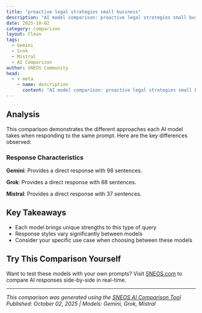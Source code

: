 ```yaml
---
title: "proactive legal strategies small business"
description: "AI model comparison: proactive legal strategies small business..."
date: 2025-10-02
category: comparison
layout: Clean
tags:
  - Gemini
  - Grok
  - Mistral
  - AI Comparison
author: SNEOS Community
head:
  - - meta
    - name: description
      content: "AI model comparison: proactive legal strategies small business..."
---
```


<ChatComparison
  title="proactive legal strategies small business"
  prompt="proactive legal strategies small business"
  :responses='{
    "Gemini": "## Proactive Legal Strategies for Small Businesses: A Guide to Staying Ahead of the Curve\n\nProactive legal strategies are crucial for small businesses.  They help prevent problems before they arise, saving time, money, and potential reputational damage.  Here\u0027s a breakdown of key areas to focus on:\n\n**I. Business Formation \u0026 Structure:**\n\n*   **Choosing the Right Entity:**\n    *   **LLC (Limited Liability Company):** Offers liability protection and pass-through taxation (profits taxed at the individual level).  Good for many small businesses.\n    *   **Sole Proprietorship/Partnership:** Simple to set up, but offers no personal liability protection.\n    *   **S-Corporation:** Can offer tax advantages for certain situations, but has more compliance requirements.\n    *   **C-Corporation:** More complex structure, suitable for businesses seeking significant investment or with more sophisticated needs.\n    *   **Action:** Consult with a lawyer and accountant to determine the best entity structure for your business goals and risk tolerance.\n\n*   **Creating a Solid Operating Agreement (LLC) or Partnership Agreement:**\n    *   Clearly define roles, responsibilities, ownership percentages, profit/loss sharing, decision-making processes, and dispute resolution mechanisms.\n    *   Include provisions for what happens when a member wants to leave, becomes incapacitated, or dies.\n    *   **Action:** Work with an attorney to draft a comprehensive operating or partnership agreement tailored to your specific circumstances.\n\n*   **Registering Your Business Name \u0026 Obtaining Licenses/Permits:**\n    *   Check for trademark availability of your business name.\n    *   Register your business name with the appropriate state and local authorities.\n    *   Obtain all necessary licenses and permits to operate legally (e.g., business license, health permit, professional licenses).\n    *   **Action:** Research required licenses and permits and complete the necessary applications promptly. Use resources like the SBA website or your local government website.\n\n**II. Contracts \u0026 Agreements:**\n\n*   **Using Well-Drafted Contracts:**\n    *   **Customer Contracts/Terms of Service:** Clearly define the scope of work, payment terms, deliverables, warranties, liability limitations, and dispute resolution process.\n    *   **Vendor Contracts:** Outline services provided, payment terms, confidentiality obligations, and termination clauses.\n    *   **Employment Contracts (or Offer Letters):**  Specify job responsibilities, compensation, benefits, termination policies, and non-compete/non-solicitation clauses (if applicable and enforceable in your jurisdiction).\n    *   **Independent Contractor Agreements:**  Clearly define the contractor\u0027s status as an independent contractor (not an employee), outlining their responsibilities, payment terms, and ownership of intellectual property.\n    *   **Lease Agreements:** Carefully review lease agreements for commercial space, paying attention to rent escalations, maintenance responsibilities, and renewal options.\n    *   **Non-Disclosure Agreements (NDAs):** Protect confidential information shared with employees, contractors, or potential investors.\n    *   **Action:** Never use generic contract templates without review by an attorney. Tailor contracts to your specific needs and ensure they are legally sound in your jurisdiction.\n\n*   **Documenting Everything in Writing:**\n    *   Avoid verbal agreements whenever possible.\n    *   Maintain accurate records of all contracts, agreements, and important communications.\n    *   **Action:** Implement a system for storing and organizing contracts and agreements.\n\n*   **Reviewing Contracts Regularly:**\n    *   Periodically review existing contracts to ensure they still meet your business needs and comply with current laws.\n    *   **Action:** Schedule regular contract reviews (e.g., annually) to identify potential issues and update agreements as needed.\n\n**III. Intellectual Property Protection:**\n\n*   **Trademarks:**\n    *   Register your business name, logo, and other branding elements to prevent others from using them.\n    *   **Action:** Conduct a trademark search before choosing a business name or logo.  File trademark applications with the USPTO.\n\n*   **Copyrights:**\n    *   Copyright protects original works of authorship, such as website content, marketing materials, and software.\n    *   **Action:** Include copyright notices on your materials.  Understand ownership of works created by employees and contractors.\n\n*   **Trade Secrets:**\n    *   Protect confidential business information, such as customer lists, pricing strategies, and manufacturing processes.\n    *   **Action:** Implement security measures to protect trade secrets.  Require employees and contractors to sign confidentiality agreements.\n\n*   **Patents:**\n    *   If you invent a new and useful product or process, consider applying for a patent.\n    *   **Action:** Consult with a patent attorney to assess the patentability of your invention.\n\n**IV. Employment Law Compliance:**\n\n*   **Understanding Employment Laws:**\n    *   Federal (e.g., FLSA, Title VII, ADA, FMLA) and state employment laws govern hiring, wages, working conditions, and termination.\n    *   **Action:** Stay informed about relevant employment laws and regulations.  Consult with an HR professional or employment lawyer.\n\n*   **Developing Clear Employee Handbooks and Policies:**\n    *   Outline company policies on harassment, discrimination, leave, discipline, and termination.\n    *   **Action:** Create a comprehensive employee handbook that complies with all applicable laws.  Regularly update the handbook as laws change.\n\n*   **Properly Classifying Employees vs. Independent Contractors:**\n    *   Misclassification can lead to significant tax and legal penalties.\n    *   **Action:** Carefully analyze the relationship with each worker to determine their proper classification. Use the IRS guidelines as a reference.\n\n*   **Following Proper Hiring and Termination Procedures:**\n    *   Avoid discriminatory hiring practices.\n    *   Document reasons for termination and follow a fair process.\n    *   **Action:** Implement a standardized hiring process and train managers on employment law compliance.\n\n*   **Workers\u0027 Compensation Insurance:**\n    *   Required in most states to cover employees injured on the job.\n    *   **Action:** Obtain workers\u0027 compensation insurance coverage.\n\n**V. Data Privacy \u0026 Security:**\n\n*   **Complying with Data Privacy Laws:**\n    *   GDPR (General Data Protection Regulation), CCPA (California Consumer Privacy Act), and other privacy laws regulate the collection, use, and storage of personal data.\n    *   **Action:** Understand the data privacy laws that apply to your business and implement appropriate safeguards.\n\n*   **Implementing Data Security Measures:**\n    *   Protect customer data from unauthorized access and breaches.\n    *   **Action:** Implement strong passwords, encryption, firewalls, and other security measures.\n\n*   **Developing a Privacy Policy:**\n    *   Clearly disclose how you collect, use, and share personal data.\n    *   **Action:** Post a clear and accessible privacy policy on your website.\n\n**VI. Insurance Coverage:**\n\n*   **Obtaining Adequate Insurance:**\n    *   **General Liability Insurance:** Protects against lawsuits arising from property damage or bodily injury.\n    *   **Professional Liability Insurance (Errors \u0026 Omissions):** Protects against claims of negligence or errors in professional services.\n    *   **Property Insurance:** Covers damage to your business property.\n    *   **Cyber Liability Insurance:** Protects against losses from data breaches and cyberattacks.\n    *   **Business Interruption Insurance:** Covers lost income due to business disruptions.\n    *   **Key Person Insurance:** Protects against financial losses due to the death or disability of a key employee.\n    *   **Action:** Consult with an insurance broker to assess your insurance needs and obtain adequate coverage.\n\n**VII. Dispute Resolution:**\n\n*   **Using Mediation or Arbitration:**\n    *   Consider alternative dispute resolution methods to avoid costly litigation.\n    *   **Action:** Include mediation or arbitration clauses in your contracts.\n\n*   **Maintaining Good Records:**\n    *   Document all communications, agreements, and transactions to support your position in any potential dispute.\n    *   **Action:** Implement a record-keeping system.\n\n**VIII. Regular Legal Checkups:**\n\n*   **Schedule Periodic Legal Audits:**\n    *   Have an attorney review your business practices and contracts to identify potential legal risks and ensure compliance with current laws.\n    *   **Action:** Engage an attorney to conduct a legal audit at least annually or whenever there are significant changes in your business.\n\n**Key Takeaways:**\n\n*   **Prevention is key:** Proactive legal strategies are much more cost-effective than dealing with legal problems after they arise.\n*   **Seek professional advice:** Don\u0027t try to handle legal matters on your own.  Consult with an attorney and other professionals (e.g., accountant, insurance broker) to get expert guidance.\n*   **Stay informed:** Stay up-to-date on relevant laws and regulations.\n*   **Document everything:** Maintain accurate records of all contracts, agreements, and important communications.\n*   **Review regularly:** Periodically review your legal strategies and update them as needed to reflect changes in your business and the legal landscape.\n\nBy implementing these proactive legal strategies, small businesses can minimize legal risks, protect their assets, and build a solid foundation for long-term success. Remember to tailor these strategies to your specific industry, business size, and risk tolerance.\n",
    "Grok": "Proactive legal strategies are essential for small businesses to minimize risks, avoid costly lawsuits, and ensure compliance with laws and regulations. By taking preemptive measures, small businesses can protect their interests and focus on growth. Here are key proactive legal strategies for small businesses:\n\n### 1. **Choose the Right Business Structure**\n   - **Why it matters**: The legal structure of your business (e.g., sole proprietorship, partnership, LLC, corporation) affects liability, taxes, and compliance requirements.\n   - **Action**: Consult with a business attorney or tax professional to determine the best structure for your business. For example, forming an LLC or corporation can shield personal assets from business liabilities.\n   - **Benefit**: Limits personal liability and provides a clear framework for operations and taxation.\n\n### 2. **Draft and Review Contracts Thoroughly**\n   - **Why it matters**: Poorly written or unclear contracts can lead to disputes with vendors, clients, or employees.\n   - **Action**: Work with a lawyer to create clear, enforceable contracts for partnerships, client agreements, vendor relationships, and employee agreements. Include terms for scope of work, payment, termination, and dispute resolution.\n   - **Benefit**: Reduces ambiguity and protects your business in case of disagreements.\n\n### 3. **Protect Intellectual Property (IP)**\n   - **Why it matters**: Your brand, logo, products, or unique ideas are valuable assets that need protection from theft or infringement.\n   - **Action**:\n     - Register trademarks for your business name, logo, and slogans.\n     - File for patents if your business involves unique inventions or processes.\n     - Use copyright notices for original content (e.g., website copy, marketing materials).\n     - Have employees and contractors sign non-disclosure agreements (NDAs) to protect trade secrets.\n   - **Benefit**: Shields your business from competitors stealing or misusing your IP.\n\n### 4. **Comply with Local, State, and Federal Regulations**\n   - **Why it matters**: Non-compliance with laws can result in fines, penalties, or lawsuits.\n   - **Action**:\n     - Obtain necessary licenses and permits for your industry and location.\n     - Stay informed about labor laws, tax obligations, and industry-specific regulations.\n     - Regularly consult with a legal advisor to ensure compliance with changing laws (e.g., data privacy laws like GDPR or CCPA if applicable).\n   - **Benefit**: Avoids legal penalties and builds trust with customers and partners.\n\n### 5. **Implement Strong Employment Policies**\n   - **Why it matters**: Employee-related disputes (e.g., wrongful termination, discrimination) are common legal issues for small businesses.\n   - **Action**:\n     - Create an employee handbook outlining policies on workplace behavior, leave, termination, and anti-discrimination.\n     - Use written employment contracts or offer letters to clarify roles, compensation, and expectations.\n     - Train staff on workplace laws and policies to prevent harassment or discrimination claims.\n   - **Benefit**: Reduces the likelihood of employee lawsuits and fosters a positive work environment.\n\n### 6. **Secure Proper Insurance Coverage**\n   - **Why it matters**: Insurance can mitigate financial losses from lawsuits, property damage, or other risks.\n   - **Action**:\n     - Obtain general liability insurance to cover accidents or injuries.\n     - Consider professional liability insurance (errors and omissions) if you provide services.\n     - Get workers\u2019 compensation insurance if required by your state.\n     - Explore cyber liability insurance if your business handles sensitive customer data.\n   - **Benefit**: Provides a financial safety net in case of unexpected legal or operational challenges.\n\n### 7. **Safeguard Customer and Business Data**\n   - **Why it matters**: Data breaches or misuse of customer information can lead to lawsuits and reputational damage.\n   - **Action**:\n     - Implement cybersecurity measures (e.g., encryption, firewalls, secure payment systems).\n     - Comply with data protection laws (e.g., GDPR for EU customers, CCPA in California).\n     - Create a privacy policy for your website and ensure transparency about data collection.\n   - **Benefit**: Builds customer trust and avoids legal issues related to data breaches or privacy violations.\n\n### 8. **Plan for Dispute Resolution**\n   - **Why it matters**: Disputes with clients, vendors, or partners are inevitable, and litigation can be costly and time-consuming.\n   - **Action**:\n     - Include arbitration or mediation clauses in contracts as an alternative to court.\n     - Build strong relationships with stakeholders to minimize conflicts.\n     - Keep detailed records of all transactions and communications for evidence in disputes.\n   - **Benefit**: Resolves conflicts efficiently and reduces legal costs.\n\n### 9. **Conduct Regular Legal Audits**\n   - **Why it matters**: Laws and regulations change, and small businesses may unknowingly fall out of compliance.\n   - **Action**:\n     - Schedule periodic reviews with a business attorney to assess contracts, policies, and compliance.\n     - Update business practices based on new laws or industry standards.\n   - **Benefit**: Identifies potential legal risks before they become problems.\n\n### 10. **Build a Relationship with a Business Attorney**\n   - **Why it matters**: Having a trusted legal advisor can help you navigate complex issues and prevent problems before they arise.\n   - **Action**:\n     - Retain a small business attorney for ongoing advice or on a project basis.\n     - Use legal subscription services if hiring a full-time attorney isn\u2019t feasible.\n   - **Benefit**: Provides expert guidance tailored to your business needs and helps avoid costly mistakes.\n\n### 11. **Educate Yourself and Your Team**\n   - **Why it matters**: Many legal issues arise from a lack of awareness about laws and best practices.\n   - **Action**:\n     - Stay informed about legal issues relevant to your industry through workshops, webinars, or trade associations.\n     - Train employees on compliance, data security, and workplace policies.\n   - **Benefit**: Empowers your team to operate within legal boundaries and reduces errors.\n\n### 12. **Prepare for Tax Obligations**\n   - **Why it matters**: Tax errors or late filings can lead to penalties and legal issues.\n   - **Action**:\n     - Hire an accountant or tax professional to handle filings and deductions.\n     - Keep accurate financial records and separate personal and business accounts.\n     - Set aside funds for tax payments to avoid cash flow issues.\n   - **Benefit**: Ensures compliance with tax laws and avoids disputes with tax authorities.\n\n### Final Thoughts\nProactive legal strategies for small businesses don\u2019t require a large budget but do require foresight and planning. Start with the basics\u2014such as choosing the right structure, securing insurance, and drafting clear contracts\u2014and build from there as your business grows. Collaborating with legal and financial professionals can save time, money, and stress in the long run.\n\nIf you\u2019re unsure where to begin, consider scheduling a consultation with a small business attorney to assess your specific needs and create a tailored legal roadmap. Prevention is always more cost-effective than reaction when it comes to legal matters.",
    "Mistral": "Proactive legal strategies are essential for small businesses to prevent legal issues, protect assets, and ensure compliance with laws and regulations. Here are some key strategies to consider:\n\n1. **Understand and Comply with Laws and Regulations:**\n   - Research and understand the laws and regulations relevant to your industry and location.\n   - Stay updated on changes in laws and regulations that may affect your business.\n\n2. **Formalize Business Structure:**\n   - Choose the right business structure (sole proprietorship, LLC, corporation) for liability protection and tax purposes.\n   - Ensure proper registration and maintain good standing with the state.\n\n3. **Draft Clear Contracts:**\n   - Use well-drafted contracts for all business agreements, including partnerships, employment, client services, and suppliers.\n   - Include key terms such as payment terms, confidentiality, liability limitations, and dispute resolution methods.\n\n4. **Protect Intellectual Property:**\n   - Identify and protect your intellectual property (IP) through trademarks, patents, and copyrights.\n   - Implement policies to safeguard trade secrets and other confidential information.\n\n5. **Implement Sound Employment Practices:**\n   - Establish clear employment agreements and policies.\n   - Ensure compliance with employment laws, including wage and hour regulations, anti-discrimination laws, and health and safety standards.\n\n6. **Maintain Proper Record-Keeping:**\n   - Keep accurate and up-to-date financial records, contracts, and other important documents.\n   - Ensure compliance with data protection and privacy laws.\n\n7. **Insurance Coverage:**\n   - Obtain adequate insurance coverage to protect against potential liabilities, such as general liability, professional liability, and workers\u0027 compensation insurance.\n\n8. **Regular Legal Audits:**\n   - Conduct periodic legal audits to identify and address potential legal risks.\n   - Review contracts, policies, and procedures to ensure they are up-to-date and compliant with current laws.\n\n9. **Seek Legal Advice Early:**\n   - Consult with a business attorney early on to address legal issues proactively rather than reactively.\n   - Establish a relationship with a trusted legal advisor who understands your business and industry.\n\n10. **Training and Education:**\n    - Train employees on legal compliance, including data protection, anti-discrimination, and ethical business practices.\n    - Stay informed about legal developments that may impact your business.\n\n11. **Dispute Resolution Mechanisms:**\n    - Include dispute resolution clauses in contracts to avoid costly litigation.\n    - Consider alternative dispute resolution methods such as mediation and arbitration.\n\n12. **Regulatory Compliance:**\n    - Ensure compliance with industry-specific regulations, such as environmental, health, and safety standards.\n    - Stay informed about regulatory changes and updates.\n\nBy implementing these proactive legal strategies, small businesses can minimize legal risks, protect their interests, and focus on growth and success."
  }'
  published-date="01:40"
/>

## Analysis

This comparison demonstrates the different approaches each AI model takes when responding to the same prompt. Here are the key differences observed:

### Response Characteristics

**Gemini**: Provides a direct response with 98 sentences. 

**Grok**: Provides a direct response with 88 sentences. 

**Mistral**: Provides a direct response with 37 sentences. 

## Key Takeaways

- Each model brings unique strengths to this type of query
- Response styles vary significantly between models
- Consider your specific use case when choosing between these models

## Try This Comparison Yourself

Want to test these models with your own prompts? Visit [SNEOS.com](https://sneos.com) to compare AI responses side-by-side in real-time.

---

*This comparison was generated using the [SNEOS AI Comparison Tool](https://sneos.com)*
*Published: October 02, 2025 | Models: Gemini, Grok, Mistral*
